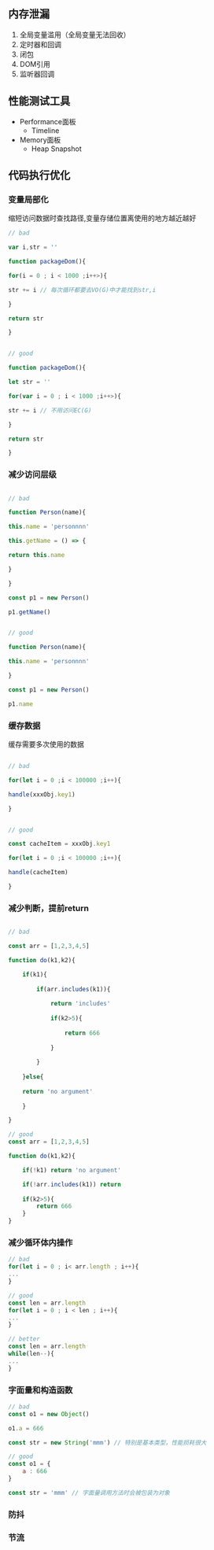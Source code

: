 ## 内存泄漏
1. 全局变量滥用（全局变量无法回收）
2. 定时器和回调
3. 闭包
4. DOM引用
5. 监听器回调
## 性能测试工具
-  Performance面板
	- Timeline
- Memory面板
	- Heap Snapshot

## 代码执行优化
### 变量局部化

缩短访问数据时查找路径,变量存储位置离使用的地方越近越好

```javascript
// bad

var i,str = ''

function packageDom(){

for(i = 0 ; i < 1000 ;i++>){

str += i // 每次循环都要去VO(G)中才能找到str,i

}

return str

}

```

```javascript

// good

function packageDom(){

let str = ''

for(var i = 0 ; i < 1000 ;i++>){

str += i // 不用访问EC(G)

}

return str

}

```

### 减少访问层级

```javascript

// bad

function Person(name){

this.name = 'personnnn'

this.getName = () => {

return this.name

}

}

const p1 = new Person()

p1.getName()

```

```javascript

// good

function Person(name){

this.name = 'personnnn'

}

const p1 = new Person()

p1.name

```

### 缓存数据

缓存需要多次使用的数据

```javascript

// bad

for(let i = 0 ;i < 100000 ;i++){

handle(xxxObj.key1)

}

```

```javascript

// good

const cacheItem = xxxObj.key1

for(let i = 0 ;i < 100000 ;i++){

handle(cacheItem)

}

```

### 减少判断，提前return

```javascript

// bad

const arr = [1,2,3,4,5]

function do(k1,k2){

	if(k1){
	
		if(arr.includes(k1)){
		
			return 'includes'
			
			if(k2>5){
			
				return 666
			
			}
		
		}
	
	}else{
	
	return 'no argument'
	
	}

}

```

```javascript
// good
const arr = [1,2,3,4,5]

function do(k1,k2){

	if(!k1) return 'no argument'

	if(!arr.includes(k1)) return
	
	if(k2>5){
		return 666
	}
}

```

### 减少循环体内操作

```javascript
// bad
for(let i = 0 ; i< arr.length ; i++){
...
}

```

```javascript
// good
const len = arr.length
for(let i = 0 ; i < len ; i++){
...
}
```

```javascript
// better
const len = arr.length
while(len--){
...
}

```

  

### 字面量和构造函数

```javascript
// bad
const o1 = new Object()

o1.a = 666

const str = new String('mmm') // 特别是基本类型，性能损耗很大
```

```javascript
// good
const o1 = {
	a : 666
}

const str = 'mmm' // 字面量调用方法时会被包装为对象

```

  

### 防抖

### 节流